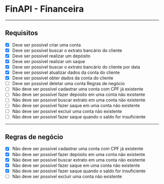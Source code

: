 # FinAPI - Financeira

---

## Requisitos

- [x] Deve ser possível criar uma conta  
- [x] Deve ser possível buscar o extrato bancário do cliente  
- [x] Deve ser possível realizar um depósito  
- [x] Deve ser possível realizar um saque  
- [x] Deve ser possível buscar o extrato bancário do cliente por data  
- [x] Deve ser possível atualizar dados da conta do cliente  
- [x] Deve ser possível obter dados da conta do cliente  
- [ ] Deve ser possível deletar uma conta Regras de negócio  
- [ ] Não deve ser possível cadastrar uma conta com CPF já existente
- [ ] Não deve ser possível fazer depósito em uma conta não existente
- [ ] Não deve ser possível buscar extrato em uma conta não existente  
- [ ] Não deve ser possível fazer saque em uma conta não existente  
- [ ] Não deve ser possível excluir uma conta não existente  
- [ ] Não deve ser possível fazer saque quando o saldo for insuficiente  

---

## Regras de negócio

- [x] Não deve ser possível cadastrar uma conta com CPF já existente  
- [x] Não deve ser possível fazer depósito em uma conta não existente  
- [x] Não deve ser possível buscar extrato em uma conta não existente  
- [x] Não deve ser possível fazer saque em uma conta não existente  
- [x] Não deve ser possível fazer saque quando o saldo for insuficiente  
- [ ] Não deve ser possível excluir uma conta não existente  

